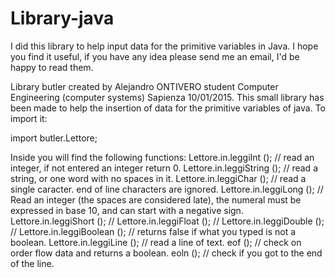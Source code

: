 # Library-java
I did this library to help input data for the primitive variables in Java. I hope you find it useful, if you have any idea please send me an email, I'd be happy to read them.


Library butler created by Alejandro ONTIVERO student Computer Engineering (computer systems) Sapienza 10/01/2015.
This small library has been made to help the insertion of data for the primitive variables of java.
To import it:

import butler.Lettore;

Inside you will find the following functions:
Lettore.in.leggiInt (); // read an integer, if not entered an integer return 0.
Lettore.in.leggiString (); // read a string, or one word with no spaces in it.
Lettore.in.leggiChar (); // read a single caracter. end of line characters are ignored.
Lettore.in.leggiLong (); // Read an integer (the spaces are considered late), the numeral must be expressed in base 10, and can start with a negative sign.
Lettore.in.leggiShort (); //
Lettore.in.leggiFloat (); //
Lettore.in.leggiDouble (); //
Lettore.in.leggiBoolean (); // returns false if what you typed is not a boolean.
Lettore.in.leggiLine (); // read a line of text.
eof (); // check on order flow data and returns a boolean.
eoln (); // check if you got to the end of the line.
